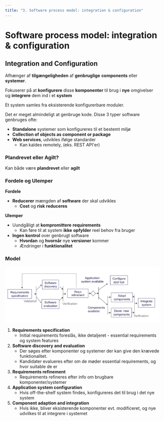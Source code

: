 ```yaml
---
title: "3. Software process model: integration & configuration"
---
```


# Software process model: integration & configuration

## Integration and Configuration

Afhænger af **tilgængeligheden** af **genbruglige** **components** eller **systemer**.

Fokuserer på at **konfigurere** disse **komponenter** til brug i **nye** omgivelser og **integrere** dem ind i et **system**



Et system samles fra eksisterende konfigurerbare moduler.

Det er meget almindeligt at genbruge kode. Disse 3 typer software genbruges ofte:

* **Standalone** systemer som konfigureres til et bestemt miljø
* **Collection of objects as component or package**
* **Web services**, udvikles ifølge standarder
    * Kan kaldes remotely, (eks. REST API'er)



### Plandrevet eller Agilt?

Kan både være **plandrevet** eller **agilt**



### Fordele og Ulemper

**Fordele**

* **Reducerer** mængden af **software** der skal udvikles
    * **Cost** og **risk** **reduceres** 

**Ulemper**

* Uundgåligt at **kompromittere** **requirements**
    * Kan føre til at system **ikke** **opfylder** reel behov fra bruger
* **Ingen** **kontrol** over genbrugt software
    * **Hvordan** og **hvornår** nye **versioner** kommer
    * Ændringer i **funktionalitet**



### Model

![image-20200121104048044](images/03-integration-configuration/image-20200121104048044.png)

1. **Requirements specification**
    * Initial requirements foreslås, ikke detaljeret - essential requirements og system features
2. **Software discovery and evaluation**
    * Der søges efter komponenter og systemer der kan give den krævede funktionalitet.
    * Kandidater evalueres efter om de møder essential requirements, og hvor suitable de er
3. **Requirements refinement**
    * Requirements refineres efter info om brugbare komponenter/systemer
4. **Application system configuration**
    * Hvis off-the-shelf system findes, konfigureres det til brug i det nye system
5. **Component adaption and integration**
    * Hvis ikke, bliver eksisterende komponenter evt. modificeret, og nye udvilkes til at integrere i systemet